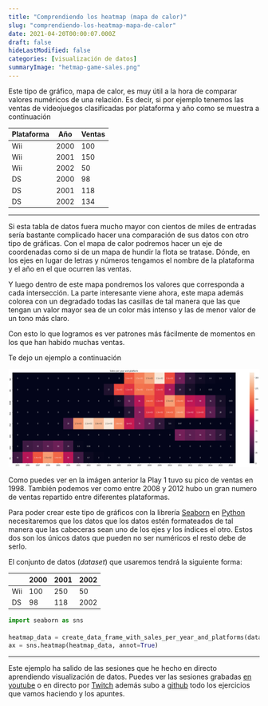 ```yaml
---
title: "Comprendiendo los heatmap (mapa de calor)"
slug: "comprendiendo-los-heatmap-mapa-de-calor"
date: 2021-04-20T00:00:07.000Z
draft: false
hideLastModified: false
categories: [visualización de datos]
summaryImage: "hetmap-game-sales.png"
---
```


Este tipo de gráfico, mapa de calor, es muy útil a la hora de comparar valores
numéricos de una relación. Es decir, si por ejemplo tenemos las ventas de
videojuegos clasificadas por plataforma y año como se muestra a continuación

| Plataforma| Año| Ventas|
--- | --- | ---
|Wii|2000|100|
|Wii|2001|150|
|Wii|2002|50|
|DS|2000|98|
|DS|2001|118|
|DS|2002|134|

---

Si esta tabla de datos fuera mucho mayor con cientos de miles de entradas sería bastante complicado hacer una comparación de sus datos con otro tipo de gráficas. Con el mapa de calor podremos hacer un eje de coordenadas como si de un mapa de hundir la flota se tratase. Dónde, en los ejes en lugar de letras y números tengamos el nombre de la plataforma y el año en el que ocurren las ventas.

Y luego dentro de este mapa pondremos los valores que corresponda a cada intersección. La parte interesante viene ahora, este mapa además colorea con un degradado todas las casillas de tal manera que las que tengan un valor mayor sea de un color más intenso y las de menor valor de un tono más claro.

Con esto lo que logramos es ver patrones más fácilmente de momentos en los que han habido muchas ventas.

Te dejo un ejemplo a continuación

![mapa de calor ventas por plataformas.png](hetmap-game-sales.png)

Como puedes ver en la imágen anterior la Play 1 tuvo su pico de ventas en 1998. También podemos ver como entre 2008 y 2012 hubo un gran numero de ventas repartido entre diferentes plataformas.

Para poder crear este tipo de gráficos con la librería [Seaborn](https://seaborn.pydata.org/index.html) en [Python](https://www.python.org/) necesitaremos que los datos que los datos estén formateados de tal manera que las cabeceras sean uno de los ejes y los índices el otro. Estos dos son los únicos datos que pueden no ser numéricos el resto debe de serlo.

El conjunto de datos (*dataset*) que usaremos tendrá la siguiente forma:

|  | 2000| 2001| 2002|
--- | --- | --- | ---
|Wii|100|250|50|
|DS|98|118|2002|

```python
import seaborn as sns

heatmap_data = create_data_frame_with_sales_per_year_and_platforms(data)
ax = sns.heatmap(heatmap_data, annot=True)
```

---

Este ejemplo ha salido de las sesiones que he hecho en directo aprendiendo visualización de datos. Puedes ver las sesiones grabadas [en youtube](https://www.youtube.com/playlist?list=PLZh1qmaTeQ-qvyJ9GOLNEwESIGTQdHAoI) o en directo por [Twitch](https://www.twitch.tv/cristian_suarez_dev) además subo a [github](http://bit.ly/cristian-suarez-github) todo los ejercicios que vamos haciendo y los apuntes.
